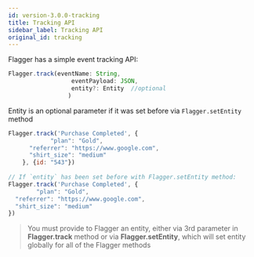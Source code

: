 ```yaml
---
id: version-3.0.0-tracking
title: Tracking API
sidebar_label: Tracking API
original_id: tracking
---
```


Flagger has a simple event tracking API:

<!--DOCUSAURUS_CODE_TABS-->
<!--Javascript-->

```javascript
Flagger.track(eventName: String,
                  eventPayload: JSON, 
                  entity?: Entity  //optional
                 )
```
<!--END_DOCUSAURUS_CODE_TABS-->

Entity is an optional parameter if it was set before via `Flagger.setEntity` method

<!--DOCUSAURUS_CODE_TABS-->
<!--Javascript-->
```js
Flagger.track('Purchase Completed', {
            "plan": "Gold",
      "referrer": "https://www.google.com",
      "shirt_size": "medium"
    }, {id: "543"})
    
// If `entity` has been set before with Flagger.setEntity method:
Flagger.track('Purchase Completed', {
        "plan": "Gold",
  "referrer": "https://www.google.com",
  "shirt_size": "medium"
})
```
<!--END_DOCUSAURUS_CODE_TABS-->



>You must provide to Flagger an entity, either via 3rd parameter in __Flagger.track__ method or via __Flagger.setEntity__, which will set 
>entity globally for all of the Flagger methods 
